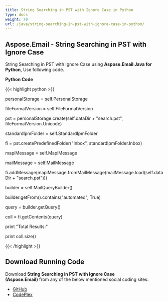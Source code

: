```yaml
---
title: String Searching in PST with Ignore Case in Python
type: docs
weight: 70
url: /java/string-searching-in-pst-with-ignore-case-in-python/
---
```


## **Aspose.Email - String Searching in PST with Ignore Case**
String Searching in PST with Ignore Case using **Aspose.Email Java for Python**, Use following code.

**Python Code**

{{< highlight python >}}



personalStorage = self.PersonalStorage

fileFormatVersion = self.FileFormatVersion

pst = personalStorage.create(self.dataDir + "search.pst", fileFormatVersion.Unicode)

standardIpmFolder = self.StandardIpmFolder

fi = pst.createPredefinedFolder("Inbox", standardIpmFolder.Inbox)

mapiMessage = self.MapiMessage

mailMessage = self.MailMessage

fi.addMessage(mapiMessage.fromMailMessage(mailMessage.load(self.dataDir + "search.pst")))

builder = self.MailQueryBuilder()

builder.getFrom().contains("automated", True)

query = builder.getQuery()

coll = fi.getContents(query)

print "Total Results:"

print coll.size()

{{< /highlight >}}
## **Download Running Code**
Download **String Searching in PST with Ignore Case (Aspose.Email)** from any of the below mentioned social coding sites:

- [GitHub](https://github.com/aspose-email/Aspose.Email-for-Java/releases/tag/Aspose.Email_Java_for_Python-v1.0)
- [CodePlex](http://asposeemailjavapython.codeplex.com/releases/)

